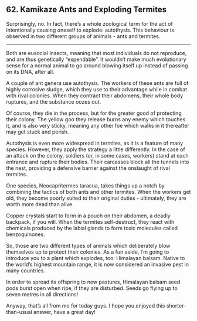 
## 62. Kamikaze Ants and Exploding Termites

Surprisingly, no. In fact, there’s a whole zoological term for the act of intentionally causing oneself to explode: autothysis. This behaviour is observed in two different groups of animals - ants and termites.

* * *

Both are eusocial insects, meaning that most individuals do not reproduce, and are thus genetically “expendable”. It wouldn’t make much evolutionary sense for a normal animal to go around blowing itself up instead of passing on its DNA, after all.

A couple of ant genera use autothysis. The workers of these ants are full of highly corrosive sludge, which they use to their advantage while in combat with rival colonies. When they contract their abdomens, their whole body ruptures, and the substance oozes out.

Of course, they die in the process, but for the greater good of protecting their colony. The yellow goo they release burns any enemy which touches it, and is also very sticky, meaning any other foe which walks in it thereafter may get stuck and perish.

Autothysis is even more widespread in termites, as it is a feature of many species. However, they apply the strategy a little differently. In the case of an attack on the colony, soldiers (or, in some cases, workers) stand at each entrance and rupture their bodies. Their carcasses block all the tunnels into the nest, providing a defensive barrier against the onslaught of rival termites.

One species, Neocapritermes taracua, takes things up a notch by combining the tactics of both ants and other termites. When the workers get old, they become poorly suited to their original duties - ultimately, they are worth more dead than alive.

Copper crystals start to form in a pouch on their abdomen, a deadly backpack, if you will. When the termites self-destruct, they react with chemicals produced by the labial glands to form toxic molecules called benzoquinones.

So, those are two different types of animals which deliberately blow themselves up to protect their colonies. As a fun aside, I’m going to introduce you to a plant which explodes, too: Himalayan balsam. Native to the world’s highest mountain range, it is now considered an invasive pest in many countries.

In order to spread its offspring to new pastures, Himalayan balsam seed pods burst open when ripe, if they are disturbed. Seeds go flying up to seven metres in all directions!

Anyway, that’s all from me for today guys. I hope you enjoyed this shorter-than-usual answer, have a great day!

